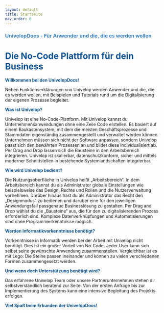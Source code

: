 ```yaml
---
layout: default
title: Startseite
nav_order: 0
---
```


### <span style="color:#3d85c6">UnivelopDocs - Für Anwender und die, die es werden wollen</span>

# <span style="color:#0b5394">**Die No-Code Plattform für dein Business**</span>

<span style="color:#0b5394">**Willkommen bei den UnivelopDocs!**</span>

Neben Funktionserklärungen von Univelop werden Anwender und die, die es werden wollen, mit Beispielen und Tutorials rund um die Digitalisierung der eigenen Prozesse begleitet.

<span style="color:#0b5394">**Was ist Univelop?**</span>

Univelop ist eine No-Code-Plattform. Mit Univelop kannst du Unternehmensanwendungen ohne eine Zeile Code erstellen. Es basiert auf einem Baukastensystem, mit dem die meisten Geschäftsprozesse und Stammdaten eigenständig zusammengestellt und verwaltet werden können. Unternehmen müssen sich nicht der Software anpassen, sondern Univelop passt sich den bewährten Prozessen an und bildet diese individualisiert ab. Per Drag and Drop lassen sich die Bausteine in den Arbeitsbereich integrieren. Univelop ist skalierbar, datenschutzkonform, sicher und mittels moderner Schnittstellen in bestehende Systemlandschaften integrierbar.

<span style="color:#0b5394">**Wie wird Univelop bedient?**</span>

Die Nutzungsoberfläche in Univelop heißt „Arbeitsbereich“. In dem Arbeitsbereich kannst du als Administrator globale Einstellungen wie beispielsweise das Design, Rechte und Rollen und die Nutzerverwaltung vornehmen. Darüber hinaus hast du als Administrator das Recht den „Designmodus“ zu bedienen und darüber eine für den jeweiligen Anwendungsfall passgenaue Businesslösung zu gestalten. Per Drag and Drop wählst du die „Bausteine“ aus, die für den zu digitalisierenden Prozess erforderlich sind. Komplexe Datenverknüpfungen und Automatisierungen sind ohne Programmierkenntnisse möglich.

<span style="color:#0b5394">**Werden Informatikvorkenntnisse benötigt?**</span>

Vorkenntnisse in Informatik werden bei der Arbeit mit Univelop nicht benötigt. Dies ist ein großer Vorteil von No-Code. Jeder User kann sich selbst seine gewünschte Anwendung zusammenstellen. Vergleichbar ist es mit Lego: Die Steine passen ineinander und können zu vielen verschiedenen Formen zusammengesetzt werden.

<span style="color:#0b5394">**Und wenn doch Unterstützung benötigt wird?**</span>

Das erfahrene Univelop Team oder unsere Partnerunternehmen stehen dir selbstverständlich beratend zur Seite. Von der ersten Anfrage bis zur Implementierung des Systems kann eine intensive Begleitung des Projekts erfolgen.

<span style="color:#0b5394">**Viel Spaß beim Erkunden der UnivelopDocs!**</span>
